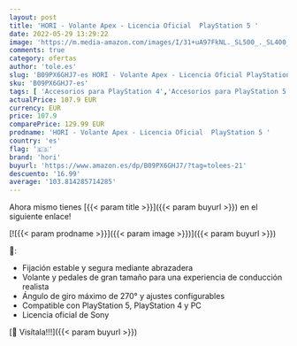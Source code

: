 ```yaml
---
layout: post
title: 'HORI - Volante Apex - Licencia Oficial  PlayStation 5 '
date: 2022-05-29 13:29:22
image: 'https://m.media-amazon.com/images/I/31+uA97FkNL._SL500_._SL400_.jpg'
comments: true
category: ofertas
author: 'tole.es'
slug: 'B09PX6GHJ7-es HORI - Volante Apex - Licencia Oficial PlayStation 5'
sku: 'B09PX6GHJ7-es'
tags: [ 'Accesorios para PlayStation 4','Accesorios para PlayStation 5','Hardware y juegos para PlayStation 4','Hardware y juegos para PlayStation 5','Juegos y Accesorios para PC','Mandos y controles para PlayStation 5','Videojuegos','hori','playstation','🇪🇸', ]
actualPrice: 107.9 EUR
currency: EUR
price: 107.9
comparePrice: 129.99 EUR
prodname: 'HORI - Volante Apex - Licencia Oficial  PlayStation 5 '
country: 'es'
flag: '🇪🇸'
brand: 'hori'
buyurl: 'https://www.amazon.es/dp/B09PX6GHJ7/?tag=tolees-21'
descuento: '16.99'
average: '103.814285714285'
---
```


Ahora mismo tienes [{{< param title >}}]({{< param buyurl >}}) en el siguiente enlace!

[![{{< param prodname >}}]({{< param image >}})]({{< param buyurl >}})

🔎:

- Fijación estable y segura mediante abrazadera
- Volante y pedales de gran tamaño para una experiencia de conducción realista
- Ángulo de giro máximo de 270° y ajustes configurables
- Compatible con PlayStation 5, PlayStation 4 y PC
- Licencia oficial de Sony

[🛒 Visítala!!!]({{< param buyurl >}})
